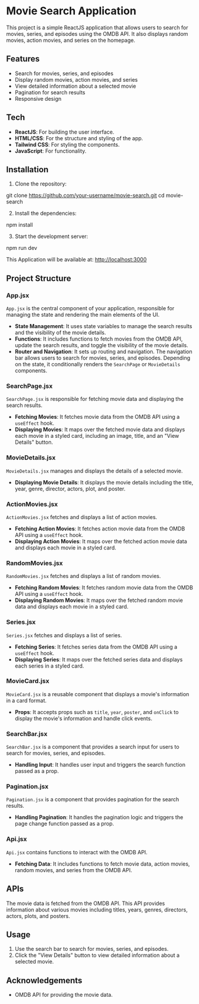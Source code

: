# Movie Search Application

This project is a simple ReactJS application that allows users to search for movies, series, and episodes using the OMDB API. It also displays random movies, action movies, and series on the homepage.

## Features

- Search for movies, series, and episodes
- Display random movies, action movies, and series
- View detailed information about a selected movie
- Pagination for search results
- Responsive design

## Tech

- **ReactJS**: For building the user interface.
- **HTML/CSS**: For the structure and styling of the app.
- **Tailwind CSS**: For styling the components.
- **JavaScript**: For functionality.

## Installation

1. Clone the repository:

git clone https://github.com/your-username/movie-search.git
cd movie-search

2. Install the dependencies:

npm install

3. Start the development server:

npm run dev

This Application will be available at: [http://localhost:3000](http://localhost:3000)

## Project Structure

### App.jsx

`App.jsx` is the central component of your application, responsible for managing the state and rendering the main elements of the UI.

- **State Management**: It uses state variables to manage the search results and the visibility of the movie details.
- **Functions**: It includes functions to fetch movies from the OMDB API, update the search results, and toggle the visibility of the movie details.
- **Router and Navigation**: It sets up routing and navigation. The navigation bar allows users to search for movies, series, and episodes. Depending on the state, it conditionally renders the `SearchPage` or `MovieDetails` components.

### SearchPage.jsx

`SearchPage.jsx` is responsible for fetching movie data and displaying the search results.

- **Fetching Movies**: It fetches movie data from the OMDB API using a `useEffect` hook.
- **Displaying Movies**: It maps over the fetched movie data and displays each movie in a styled card, including an image, title, and an "View Details" button.

### MovieDetails.jsx

`MovieDetails.jsx` manages and displays the details of a selected movie.

- **Displaying Movie Details**: It displays the movie details including the title, year, genre, director, actors, plot, and poster.

### ActionMovies.jsx

`ActionMovies.jsx` fetches and displays a list of action movies.

- **Fetching Action Movies**: It fetches action movie data from the OMDB API using a `useEffect` hook.
- **Displaying Action Movies**: It maps over the fetched action movie data and displays each movie in a styled card.

### RandomMovies.jsx

`RandomMovies.jsx` fetches and displays a list of random movies.

- **Fetching Random Movies**: It fetches random movie data from the OMDB API using a `useEffect` hook.
- **Displaying Random Movies**: It maps over the fetched random movie data and displays each movie in a styled card.

### Series.jsx

`Series.jsx` fetches and displays a list of series.

- **Fetching Series**: It fetches series data from the OMDB API using a `useEffect` hook.
- **Displaying Series**: It maps over the fetched series data and displays each series in a styled card.

### MovieCard.jsx

`MovieCard.jsx` is a reusable component that displays a movie's information in a card format.

- **Props**: It accepts props such as `title`, `year`, `poster`, and `onClick` to display the movie's information and handle click events.

### SearchBar.jsx

`SearchBar.jsx` is a component that provides a search input for users to search for movies, series, and episodes.

- **Handling Input**: It handles user input and triggers the search function passed as a prop.

### Pagination.jsx

`Pagination.jsx` is a component that provides pagination for the search results.

- **Handling Pagination**: It handles the pagination logic and triggers the page change function passed as a prop.

### Api.jsx

`Api.jsx` contains functions to interact with the OMDB API.

- **Fetching Data**: It includes functions to fetch movie data, action movies, random movies, and series from the OMDB API.

## APIs

The movie data is fetched from the OMDB API. This API provides information about various movies including titles, years, genres, directors, actors, plots, and posters.


## Usage

1. Use the search bar to search for movies, series, and episodes.
2. Click the "View Details" button to view detailed information about a selected movie.

## Acknowledgements

- OMDB API for providing the movie data.


